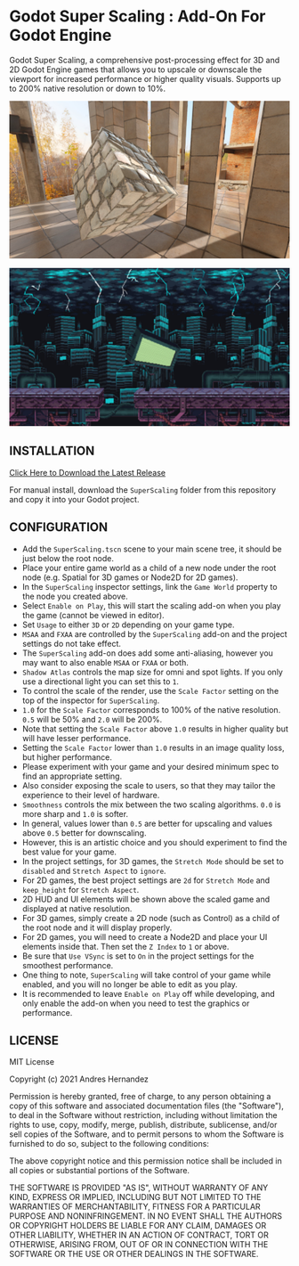 # Godot Super Scaling : Add-On For Godot Engine

Godot Super Scaling, a comprehensive post-processing effect for 3D and 2D Godot Engine games that allows you to upscale or downscale the viewport for increased performance or higher quality visuals. Supports up to 200% native resolution or down to 10%.

![Screenshot](ScreenShots/Godot_Super_Scaling_3D.jpg)

![Screenshot](ScreenShots/Godot_Super_Scaling_2D.jpg)

## INSTALLATION

[Click Here to Download the Latest Release](https://github.com/cybereality/godot-super-scaling/releases/latest)

For manual install, download the `SuperScaling` folder from this repository and copy it into your Godot project.

## CONFIGURATION

* Add the `SuperScaling.tscn` scene to your main scene tree, it should be just below the root node.
* Place your entire game world as a child of a new node under the root node (e.g. Spatial for 3D games or Node2D for 2D games).
* In the `SuperScaling` inspector settings, link the `Game World` property to the node you created above.
* Select `Enable on Play`, this will start the scaling add-on when you play the game (cannot be viewed in editor).
* Set `Usage` to either `3D` or `2D` depending on your game type.
* `MSAA` and `FXAA` are controlled by the `SuperScaling` add-on and the project settings do not take effect.
* The `SuperScaling` add-on does add some anti-aliasing, however you may want to also enable `MSAA` or `FXAA` or both.
* `Shadow Atlas` controls the map size for omni and spot lights. If you only use a directional light you can set this to `1`.
* To control the scale of the render, use the `Scale Factor` setting on the top of the inspector for `SuperScaling`.
* `1.0` for the `Scale Factor` corresponds to 100% of the native resolution. `0.5` will be 50% and `2.0` will be 200%.
* Note that setting the `Scale Factor` above `1.0` results in higher quality but will have lesser performance.
* Setting the `Scale Factor` lower than `1.0` results in an image quality loss, but higher performance.
* Please experiment with your game and your desired minimum spec to find an appropriate setting.
* Also consider exposing the scale to users, so that they may tailor the experience to their level of hardware.
* `Smoothness` controls the mix between the two scaling algorithms. `0.0` is more sharp and `1.0` is softer.
* In general, values lower than `0.5` are better for upscaling and values above `0.5` better for downscaling.
* However, this is an artistic choice and you should experiment to find the best value for your game.
* In the project settings, for 3D games, the `Stretch Mode` should be set to `disabled` and `Stretch Aspect` to `ignore`.
* For 2D games, the best project settings are `2d` for `Stretch Mode` and `keep_height` for `Stretch Aspect`.
* 2D HUD and UI elements will be shown above the scaled game and displayed at native resolution.
* For 3D games, simply create a 2D node (such as Control) as a child of the root node and it will display properly.
* For 2D games, you will need to create a Node2D and place your UI elements inside that. Then set the `Z Index` to `1` or above.
* Be sure that `Use VSync` is set to `On` in the project settings for the smoothest performance.
* One thing to note, `SuperScaling` will take control of your game while enabled, and you will no longer be able to edit as you play.
* It is recommended to leave `Enable on Play` off while developing, and only enable the add-on when you need to test the graphics or performance.

## LICENSE

MIT License

Copyright (c) 2021 Andres Hernandez

Permission is hereby granted, free of charge, to any person obtaining a copy
of this software and associated documentation files (the "Software"), to deal
in the Software without restriction, including without limitation the rights
to use, copy, modify, merge, publish, distribute, sublicense, and/or sell
copies of the Software, and to permit persons to whom the Software is
furnished to do so, subject to the following conditions:

The above copyright notice and this permission notice shall be included in all
copies or substantial portions of the Software.

THE SOFTWARE IS PROVIDED "AS IS", WITHOUT WARRANTY OF ANY KIND, EXPRESS OR
IMPLIED, INCLUDING BUT NOT LIMITED TO THE WARRANTIES OF MERCHANTABILITY,
FITNESS FOR A PARTICULAR PURPOSE AND NONINFRINGEMENT. IN NO EVENT SHALL THE
AUTHORS OR COPYRIGHT HOLDERS BE LIABLE FOR ANY CLAIM, DAMAGES OR OTHER
LIABILITY, WHETHER IN AN ACTION OF CONTRACT, TORT OR OTHERWISE, ARISING FROM,
OUT OF OR IN CONNECTION WITH THE SOFTWARE OR THE USE OR OTHER DEALINGS IN THE
SOFTWARE.

